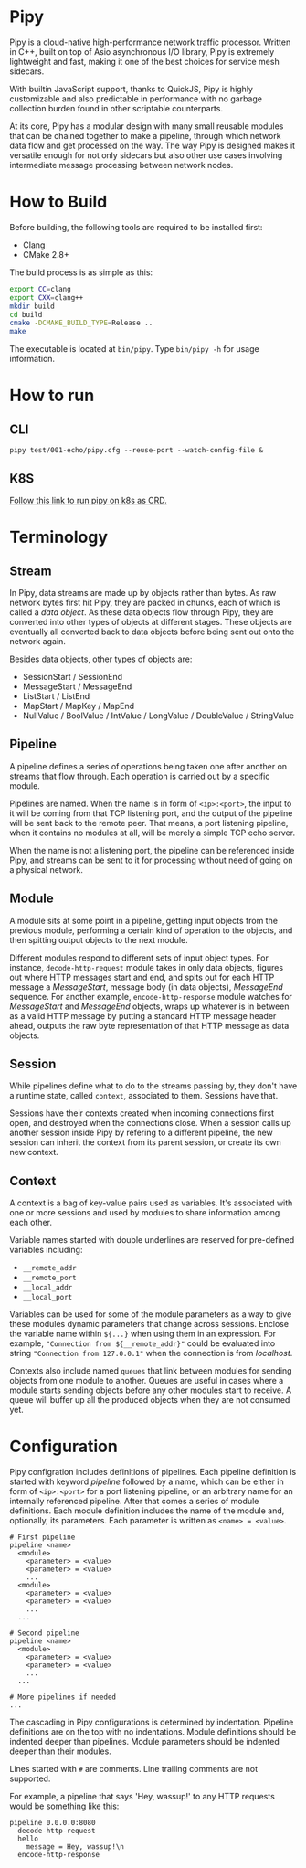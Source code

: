 # Pipy

Pipy is a cloud-native high-performance network traffic processor. Written
in C++, built on top of Asio asynchronous I/O library, Pipy is extremely
lightweight and fast, making it one of the best choices for service mesh sidecars.

With builtin JavaScript support, thanks to QuickJS, Pipy is highly
customizable and also predictable in performance with no garbage collection
burden found in other scriptable counterparts.

At its core, Pipy has a modular design with many small reusable modules
that can be chained together to make a pipeline, through which network data
flow and get processed on the way. The way Pipy is designed makes it versatile
enough for not only sidecars but also other use cases involving intermediate
message processing between network nodes.

# How to Build

Before building, the following tools are required to be installed first:

* Clang
* CMake 2.8+

The build process is as simple as this:

```bash
export CC=clang
export CXX=clang++
mkdir build
cd build
cmake -DCMAKE_BUILD_TYPE=Release ..
make
```

The executable is located at `bin/pipy`. Type `bin/pipy -h` for usage information.

# How to run 

## CLI
~~~
pipy test/001-echo/pipy.cfg --reuse-port --watch-config-file &
~~~

## K8S

[Follow this link to run pipy on k8s as CRD.](https://github.com/flomesh-io/pipy-operator/blob/main/README.md#quickstart)

# Terminology

## Stream

In Pipy, data streams are made up by objects rather than bytes. As raw network bytes
first hit Pipy, they are packed in chunks, each of which is called a _data object_.
As these data objects flow through Pipy, they are converted into other types of objects
at different stages. These objects are eventually all converted back to data objects
before being sent out onto the network again.

Besides data objects, other types of objects are:

* SessionStart / SessionEnd
* MessageStart / MessageEnd
* ListStart / ListEnd
* MapStart / MapKey / MapEnd
* NullValue / BoolValue / IntValue / LongValue / DoubleValue / StringValue

## Pipeline

A pipeline defines a series of operations being taken one after another on streams that
flow through. Each operation is carried out by a specific module.

Pipelines are named. When the name is in form of `<ip>:<port>`, the input to it
will be coming from that TCP listening port, and the output of the pipeline will be
sent back to the remote peer. That means, a port listening pipeline, when it contains
no modules at all, will be merely a simple TCP echo server.

When the name is not a listening port, the pipeline can be referenced inside Pipy,
and streams can be sent to it for processing without need of going on a physical network.

## Module

A module sits at some point in a pipeline, getting input objects from the previous
module, performing a certain kind of operation to the objects, and then spitting output
objects to the next module.

Different modules respond to different sets of input object types. For instance,
`decode-http-request` module takes in only data objects, figures out where HTTP messages
start and end, and spits out for each HTTP message a _MessageStart_, message body (in
data objects), _MessageEnd_ sequence. For another example, `encode-http-response` module
watches for _MessageStart_ and _MessageEnd_ objects, wraps up whatever is in between as
a valid HTTP message by putting a standard HTTP message header ahead, outputs the raw
byte representation of that HTTP message as data objects.

## Session

While pipelines define what to do to the streams passing by, they don't have a runtime
state, called `context`, associated to them. Sessions have that.

Sessions have their contexts created when incoming connections first open, and destroyed
when the connections close. When a session calls up another session inside Pipy by refering
to a different pipeline, the new session can inherit the context from its parent session, or
create its own new context.

## Context

A context is a bag of key-value pairs used as variables. It's associated with one or more
sessions and used by modules to share information among each other.

Variable names started with double underlines are reserved for pre-defined variables including:

* `__remote_addr`
* `__remote_port`
* `__local_addr`
* `__local_port`

Variables can be used for some of the module parameters as a way to give these modules
dynamic parameters that change across sessions. Enclose the variable name within `${...}` when
using them in an expression. For example, `"Connection from ${__remote_addr}"` could be evaluated
into string `"Connection from 127.0.0.1"` when the connection is from _localhost_.

Contexts also include named `queues` that link between modules for sending objects
from one module to another. Queues are useful in cases where a module starts sending
objects before any other modules start to receive. A queue will buffer up all the produced
objects when they are not consumed yet.

# Configuration

Pipy configration includes definitions of pipelines. Each pipeline definition is started with
keyword _pipeline_ followed by a name, which can be either in form of `<ip>:<port>` for a
port listening pipeline, or an arbitrary name for an internally referenced pipeline. After that
comes a series of module definitions. Each module definition includes the name of the module and,
optionally, its parameters. Each parameter is written as `<name> = <value>`.

```
# First pipeline
pipeline <name>
  <module>
    <parameter> = <value>
    <parameter> = <value>
    ...
  <module>
    <parameter> = <value>
    <parameter> = <value>
    ...
  ...

# Second pipeline
pipeline <name>
  <module>
    <parameter> = <value>
    <parameter> = <value>
    ...
  ...

# More pipelines if needed
...

```

The cascading in Pipy configurations is determined by indentation. Pipeline definitions
are on the top with no indentations. Module definitions should be indented deeper than
pipelines. Module parameters should be indented deeper than their modules.

Lines started with `#` are comments. Line trailing comments are not supported.

For example, a pipeline that says 'Hey, wassup!' to any HTTP requests would be something
like this:

```
pipeline 0.0.0.0:8080
  decode-http-request
  hello
    message = Hey, wassup!\n
  encode-http-response
```
